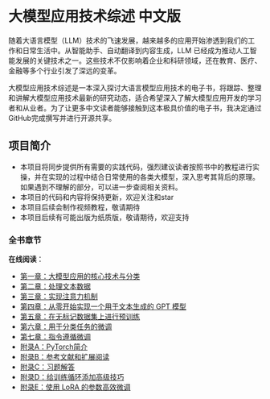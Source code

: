 # 大模型应用技术综述 中文版

随着大语言模型（LLM）技术的飞速发展，越来越多的应用开始渗透到我们的工作和日常生活中。从智能助手、自动翻译到内容生成，LLM 已经成为推动人工智能发展的关键技术之一。这些技术不仅影响着企业和科研领域，还在教育、医疗、金融等多个行业引发了深远的变革。

大模型应用技术综述是一本深入探讨大语言模型应用技术的电子书，将跟踪、整理和讲解大模型应用技术最新的研究动态，适合希望深入了解大模型应用开发的学习者和从业者。为了让更多中文读者能够接触到这本极具价值的电子书，我决定通过 GitHub完成撰写并进行开源共享。

## 项目简介

+ 本项目将同步提供所有需要的实践代码，强烈建议读者按照书中的教程进行实操，并在实现的过程中结合日常使用的各类大模型，深入思考其背后的原理。如果遇到不理解的部分，可以进一步查阅相关资料。
+ 本项目的代码和内容将保持更新，欢迎关注和star
+ 本项目后续会制作视频教程，敬请期待
+ 本项目后续有可能出版为纸质版，敬请期待，欢迎支持


### 全书章节

**在线阅读**：
+ [第一章：大模型应用的核心技术与分类](cn_book/1.大模型应用的核心技术与分类.md)
+ [第二章：处理文本数据](https://skindhu.github.io/Build-A-Large-Language-Model-CN/#/./cn-Book/2.处理文本数据.md)
+ [第三章：实现注意力机制](https://skindhu.github.io/Build-A-Large-Language-Model-CN/#/./cn-Book/3.实现注意力机制.md)
+ [第四章：从零开始实现一个用于文本生成的 GPT 模型](https://skindhu.github.io/Build-A-Large-Language-Model-CN/#/./cn-Book/4.从零开始实现一个用于文本生成的%20GPT%20模型.md)
+ [第五章：在无标记数据集上进行预训练](https://skindhu.github.io/Build-A-Large-Language-Model-CN/#/./cn-Book/5.在无标记数据集上进行预训练.md)
+ [第六章：用于分类任务的微调](https://skindhu.github.io/Build-A-Large-Language-Model-CN/#/./cn-Book/6.用于分类任务的微调.md)
+ [第七章：指令遵循微调](https://skindhu.github.io/Build-A-Large-Language-Model-CN/#/./cn-Book/7.指令遵循微调.md)
+ [附录A：PyTorch简介](https://skindhu.github.io/Build-A-Large-Language-Model-CN/#/./cn-Book/附录A.PyTorch简介.md)
+ [附录B：参考文献和扩展阅读](https://skindhu.github.io/Build-A-Large-Language-Model-CN/#/./cn-Book/附录B.参考文献和扩展阅读.md)
+ [附录C：习题解答](https://skindhu.github.io/Build-A-Large-Language-Model-CN/#/./cn-Book/附录C.习题解答.md)
+ [附录D：给训练循环添加高级技巧](https://skindhu.github.io/Build-A-Large-Language-Model-CN/#/./cn-Book/附录D.给训练循环添加高级技巧.md)
+ [附录E：使用 LoRA 的参数高效微调](https://skindhu.github.io/Build-A-Large-Language-Model-CN/#/./cn-Book/附录E.使用LoRA的参数高效微调.md)
